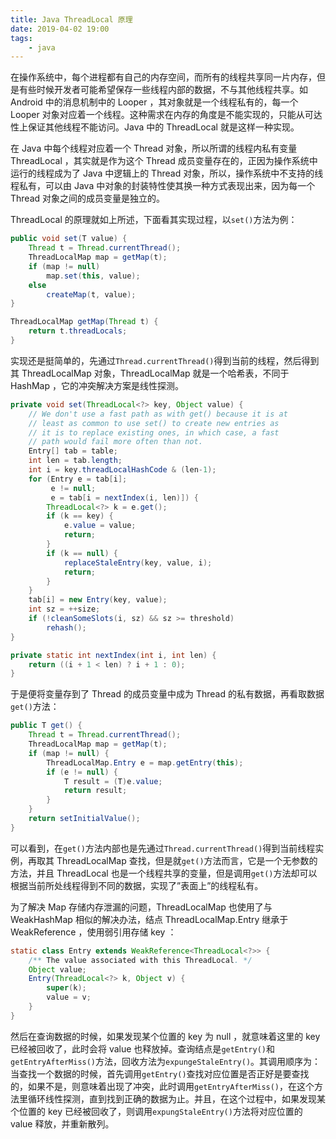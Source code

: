 ```yaml
---
title: Java ThreadLocal 原理
date: 2019-04-02 19:00
tags:
	- java
---
```


在操作系统中，每个进程都有自己的内存空间，而所有的线程共享同一片内存，但是有些时候开发者可能希望保存一些线程内部的数据，不与其他线程共享。如 Android 中的消息机制中的 Looper ，其对象就是一个线程私有的，每一个 Looper 对象对应着一个线程。这种需求在内存的角度是不能实现的，只能从可达性上保证其他线程不能访问。Java 中的 ThreadLocal 就是这样一种实现。

在 Java 中每个线程对应着一个 Thread 对象，所以所谓的线程内私有变量 ThreadLocal ，其实就是作为这个 Thread 成员变量存在的，正因为操作系统中运行的线程成为了 Java 中逻辑上的 Thread 对象，所以，操作系统中不支持的线程私有，可以由 Java 中对象的封装特性使其换一种方式表现出来，因为每一个 Thread 对象之间的成员变量是独立的。

ThreadLocal 的原理就如上所述，下面看其实现过程，以`set()`方法为例：

```java
public void set(T value) {
    Thread t = Thread.currentThread();
    ThreadLocalMap map = getMap(t);
    if (map != null)
        map.set(this, value);
    else
        createMap(t, value);
}

ThreadLocalMap getMap(Thread t) {
    return t.threadLocals;
}
```

实现还是挺简单的，先通过`Thread.currentThread()`得到当前的线程，然后得到其 ThreadLocalMap 对象，ThreadLocalMap 就是一个哈希表，不同于 HashMap ，它的冲突解决方案是线性探测。

```java
private void set(ThreadLocal<?> key, Object value) {
    // We don't use a fast path as with get() because it is at
    // least as common to use set() to create new entries as
    // it is to replace existing ones, in which case, a fast
    // path would fail more often than not.
    Entry[] tab = table;
    int len = tab.length;
    int i = key.threadLocalHashCode & (len-1);
    for (Entry e = tab[i];
         e != null;
         e = tab[i = nextIndex(i, len)]) {
        ThreadLocal<?> k = e.get();
        if (k == key) {
            e.value = value;
            return;
        }
        if (k == null) {
            replaceStaleEntry(key, value, i);
            return;
        }
    }
    tab[i] = new Entry(key, value);
    int sz = ++size;
    if (!cleanSomeSlots(i, sz) && sz >= threshold)
        rehash();
}

private static int nextIndex(int i, int len) {
    return ((i + 1 < len) ? i + 1 : 0);
}
```

于是便将变量存到了 Thread 的成员变量中成为 Thread 的私有数据，再看取数据`get()`方法：

```java
public T get() {
    Thread t = Thread.currentThread();
    ThreadLocalMap map = getMap(t);
    if (map != null) {
        ThreadLocalMap.Entry e = map.getEntry(this);
        if (e != null) {
            T result = (T)e.value;
            return result;
        }
    }
    return setInitialValue();
}
```

可以看到，在`get()`方法内部也是先通过`Thread.currentThread()`得到当前线程实例，再取其 ThreadLocalMap 查找，但是就`get()`方法而言，它是一个无参数的方法，并且 ThreadLocal 也是一个线程共享的变量，但是调用`get()`方法却可以根据当前所处线程得到不同的数据，实现了”表面上”的线程私有。

为了解决 Map 存储内存泄漏的问题，ThreadLocalMap 也使用了与 WeakHashMap 相似的解决办法，结点 ThreadLocalMap.Entry 继承于WeakReference ，使用弱引用存储 key ：

```java
static class Entry extends WeakReference<ThreadLocal<?>> {
    /** The value associated with this ThreadLocal. */
    Object value;
    Entry(ThreadLocal<?> k, Object v) {
        super(k);
        value = v;
    }
}
```

然后在查询数据的时候，如果发现某个位置的 key 为 null ，就意味着这里的 key 已经被回收了，此时会将 value 也释放掉。查询结点是`getEntry()`和`getEntryAfterMiss()`方法，回收方法为`expungeStaleEntry()`。其调用顺序为：当查找一个数据的时候，首先调用`getEntry()`查找对应位置是否正好是要查找的，如果不是，则意味着出现了冲突，此时调用`getEntryAfterMiss()`，在这个方法里循环线性探测，直到找到正确的数据为止。并且，在这个过程中，如果发现某个位置的 key 已经被回收了，则调用`expungStaleEntry()`方法将对应位置的 value 释放，并重新散列。